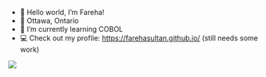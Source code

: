 - 👋 Hello world, I’m Fareha!
- 📍 Ottawa, Ontario
- 🌱 I’m currently learning COBOL
- 💻 Check out my profile: https://farehasultan.github.io/ (still needs some work)

![](https://komarev.com/ghpvc/?username=farehasultan&label=HEYO+you%27re+BEAUTIFUL+visitor+number&color=ff69b4)

<!---
farehasultan/farehasultan is a ✨ special ✨ repository because its `README.md` (this file) appears on your GitHub profile.
You can click the Preview link to take a look at your changes.
--->
